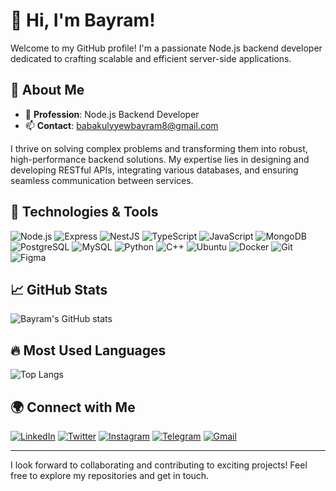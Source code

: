 # 👋 Hi, I'm Bayram!

Welcome to my GitHub profile! I'm a passionate Node.js backend developer dedicated to crafting scalable and efficient server-side applications.

## 🌟 About Me

- 💼 **Profession**: Node.js Backend Developer
- 📫 **Contact**: babakulyyewbayram8@gmail.com

I thrive on solving complex problems and transforming them into robust, high-performance backend solutions. My expertise lies in designing and developing RESTful APIs, integrating various databases, and ensuring seamless communication between services.

## 🚀 Technologies & Tools

![Node.js](https://img.shields.io/badge/-Node.js-339933?logo=node.js&logoColor=white&style=flat)
![Express](https://img.shields.io/badge/-Express-000000?logo=express&logoColor=white&style=flat)
![NestJS](https://img.shields.io/badge/-NestJS-E0234E?logo=nestjs&logoColor=white&style=flat)
![TypeScript](https://img.shields.io/badge/-TypeScript-007ACC?logo=typescript&logoColor=white&style=flat)
![JavaScript](https://img.shields.io/badge/-JavaScript-F7DF1E?logo=javascript&logoColor=black&style=flat)
![MongoDB](https://img.shields.io/badge/-MongoDB-47A248?logo=mongodb&logoColor=white&style=flat)
![PostgreSQL](https://img.shields.io/badge/-PostgreSQL-336791?logo=postgresql&logoColor=white&style=flat)
![MySQL](https://img.shields.io/badge/-MySQL-4479A1?logo=mysql&logoColor=white&style=flat)
![Python](https://img.shields.io/badge/-Python-3776AB?logo=python&logoColor=white&style=flat)
![C++](https://img.shields.io/badge/-C++-00599C?logo=c%2b%2b&logoColor=white&style=flat)
![Ubuntu](https://img.shields.io/badge/-Ubuntu-E95420?logo=ubuntu&logoColor=white&style=flat)
![Docker](https://img.shields.io/badge/-Docker-2496ED?logo=docker&logoColor=white&style=flat)
![Git](https://img.shields.io/badge/-Git-F05032?logo=git&logoColor=white&style=flat)
![Figma](https://img.shields.io/badge/-Figma-F24E1E?logo=figma&logoColor=white&style=flat)

## 📈 GitHub Stats

![Bayram's GitHub stats](https://github-readme-stats.vercel.app/api?username=bbayramm&show_icons=true&theme=radical)

## 🔥 Most Used Languages

![Top Langs](https://github-readme-stats.vercel.app/api/top-langs/?username=bbayramm&layout=compact&theme=radical)

## 🌍 Connect with Me

[![LinkedIn](https://img.shields.io/badge/LinkedIn-0077B5?logo=linkedin&logoColor=white&style=flat)](https://www.linkedin.com/in/bayram-babagulyy)
[![Twitter](https://img.shields.io/badge/Twitter-1DA1F2?logo=twitter&logoColor=white&style=flat)](https://twitter.com/BayramBabagulyy)
[![Instagram](https://img.shields.io/badge/Instagram-E4405F?logo=instagram&logoColor=white&style=flat)](https://www.instagram.com/b_babagulyyev)
[![Telegram](https://img.shields.io/badge/Telegram-2CA5E0?logo=telegram&logoColor=white&style=flat)](https://t.me/bayram_babagulyyev)
[![Gmail](https://img.shields.io/badge/Gmail-D14836?logo=gmail&logoColor=white&style=flat)](mailto:babakulyyewbayram8@gmail.com)

---

I look forward to collaborating and contributing to exciting projects! Feel free to explore my repositories and get in touch.
